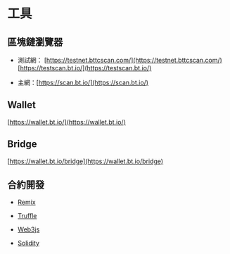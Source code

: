 # 工具

## 區塊鏈瀏覽器

* 測試網：
  [https://testnet.bttcscan.com/](https://testnet.bttcscan.com/)
  [https://testscan.bt.io/](https://testscan.bt.io/)

* 主網：[https://scan.bt.io/](https://scan.bt.io/)

## Wallet

[https://wallet.bt.io/](https://wallet.bt.io/)

## Bridge

[https://wallet.bt.io/bridge](https://wallet.bt.io/bridge)

## 合約開發

* [Remix](https://remix.ethereum.org/)

* [Truffle](https://www.trufflesuite.com/)

* [Web3js](https://web3js.readthedocs.io/en/v1.2.11/)

* [Solidity](https://docs.soliditylang.org/en/v0.8.9/)